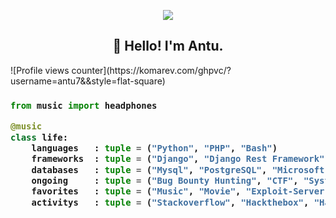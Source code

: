 <!-- Zero width character is used to put extra blank lines before and after code -->

<p align="center"><img src="https://i.giphy.com/RThN0hOS2GO4M.gif" /></p>

<h2 align="center">👋 Hello! I'm Antu.</h2>
![Profile views counter](https://komarev.com/ghpvc/?username=antu7&&style=flat-square) 
<p align="center">
</p>
<h3>
    
```python
from music import headphones

@music
class life:
    languages   : tuple = ("Python", "PHP", "Bash")
    frameworks  : tuple = ("Django", "Django Rest Framework")
    databases   : tuple = ("Mysql", "PostgreSQL", "Microsoft SQL Server")
    ongoing     : tuple = ("Bug Bounty Hunting", "CTF", "System Security")
    favorites   : tuple = ("Music", "Movie", "Exploit-Server")
    activitys   : tuple = ("Stackoverflow", "Hackthebox", "Hackerone")

​
```
</h3>
